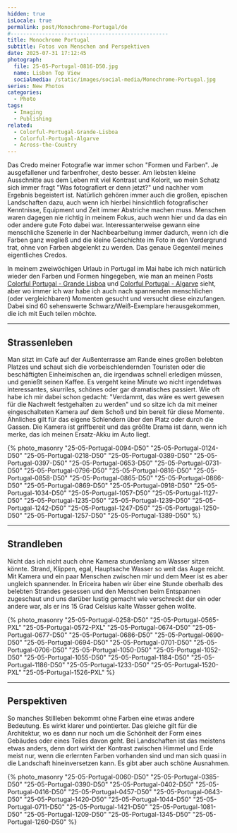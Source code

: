 ```yaml
---
hidden: true
isLocale: true
permalink: post/Monochrome-Portugal/de
#--------------------------------------------------
title: Monochrome Portugal
subtitle: Fotos von Menschen and Perspektiven
date: 2025-07-31 17:12:45
photograph:
  file: 25-05-Portugal-0816-D50.jpg
  name: Lisbon Top View
  socialmedia: /static/images/social-media/Monochrome-Portugal.jpg
series: New Photos
categories:
  - Photo
tags:
  - Imaging
  - Publishing
related:
  - Colorful-Portugal-Grande-Lisboa
  - Colorful-Portugal-Algarve
  - Across-the-Country
---
```


Das Credo meiner Fotografie war immer schon "Formen und Farben". Je ausgefallener und farbenfroher, desto besser. Am liebsten kleine Ausschnitte aus dem Leben mit viel Kontrast und Kolorit, wo mein Schatz sich immer fragt "Was fotografiert er denn jetzt?" und nachher vom Ergebnis begeistert ist. Natürlich gehören immer auch die großen, epischen Landschaften dazu, auch wenn ich hierbei hinsichtlich fotografischer Kenntnisse, Equipment und Zeit immer Abstriche machen muss. Menschen waren dagegen nie richtig in meinem Fokus, auch wenn hier und da das ein oder andere gute Foto dabei war. Interessanterweise gewann eine menschliche Szenerie in der Nachbearbeitung immer dadurch, wenn ich die Farben ganz wegließ und die kleine Geschichte im Foto in den Vordergrund trat, ohne von Farben abgelenkt zu werden. Das genaue Gegenteil meines eigentliches Credos.

In meinem zweiwöchigen Urlaub in Portugal im Mai habe ich mich natürlich wieder den Farben und Formen hingegeben, wie man an meinen Posts [Colorful Portugal - Grande Lisboa](/post/Colorful-Portugal-Grande-Lisboa) und [Colorful Portugal - Algarve](/post/Colorful-Portugal-Algarve) sieht, aber wo immer ich war habe ich auch nach spannenden menschlichen (oder vergleichbaren) Momenten gesucht und versucht diese einzufangen. Dabei sind 60 sehenswerte Schwarz/Weiß-Exemplare herausgekommen, die ich mit Euch teilen möchte.

<!-- more -->

---

## Strassenleben

Man sitzt im Cafè auf der Außenterrasse am Rande eines großen belebten Platzes und schaut sich die vorbeischlendernden Touristen oder die beschäftigten Einheimischen an, die irgendwas schnell erledigen müssen, und genießt seinen Kaffee. Es vergeht keine Minute wo nicht irgendetwas interessantes, skurriles, schönes oder gar dramatisches passiert. Wie oft habe ich mir dabei schon gedacht: "Verdammt, das wäre es wert gewesen für die Nachwelt festgehalten zu werden" und so sitze ich da mit meiner eingeschalteten Kamera auf dem Schoß und bin bereit für diese Momente. Ähnliches gilt für das eigene Schlendern über den Platz oder durch die Gassen. Die Kamera ist griffbereit und das größte Drama ist dann, wenn ich merke, das ich meinen Ersatz-Akku im Auto liegt.

{% photo_masonry
"25-05-Portugal-0094-D50"
"25-05-Portugal-0124-D50"
"25-05-Portugal-0218-D50"
"25-05-Portugal-0389-D50"
"25-05-Portugal-0397-D50"
"25-05-Portugal-0653-D50"
"25-05-Portugal-0731-D50"
"25-05-Portugal-0796-D50"
"25-05-Portugal-0816-D50"
"25-05-Portugal-0858-D50"
"25-05-Portugal-0865-D50"
"25-05-Portugal-0866-D50"
"25-05-Portugal-0869-D50"
"25-05-Portugal-0918-D50"
"25-05-Portugal-1034-D50"
"25-05-Portugal-1057-D50"
"25-05-Portugal-1127-D50"
"25-05-Portugal-1235-D50"
"25-05-Portugal-1239-D50"
"25-05-Portugal-1242-D50"
"25-05-Portugal-1247-D50"
"25-05-Portugal-1250-D50"
"25-05-Portugal-1257-D50"
"25-05-Portugal-1389-D50"
%}

---

## Strandleben

Nicht das ich nicht auch ohne Kamera stundenlang am Wasser sitzen könnte. Strand, Klippen, egal, Hauptsache Wasser so weit das Auge reicht. Mit Kamera und ein paar Menschen zwischen mir und dem Meer ist es aber ungleich spannender. In Ericeira haben wir über eine Stunde oberhalb des belebten Strandes gesessen und den Menschen beim Entspannen zugeschaut und uns darüber lustig gemacht wie verschreckt der ein oder andere war, als er ins 15 Grad Celsius kalte Wasser gehen wollte.

{% photo_masonry
"25-05-Portugal-0258-D50"
"25-05-Portugal-0565-PXL"
"25-05-Portugal-0572-PXL"
"25-05-Portugal-0674-D50"
"25-05-Portugal-0677-D50"
"25-05-Portugal-0686-D50"
"25-05-Portugal-0690-D50"
"25-05-Portugal-0694-D50"
"25-05-Portugal-0701-D50"
"25-05-Portugal-0706-D50"
"25-05-Portugal-1050-D50"
"25-05-Portugal-1052-D50"
"25-05-Portugal-1055-D50"
"25-05-Portugal-1184-D50"
"25-05-Portugal-1186-D50"
"25-05-Portugal-1233-D50"
"25-05-Portugal-1520-PXL"
"25-05-Portugal-1526-PXL"
%}

---

## Perspektiven

So manches Stillleben bekommt ohne Farben eine etwas andere Bedeutung. Es wirkt klarer und pointierter. Das gleiche gilt für die Architektur, wo es dann nur noch um die Schönheit der Form eines Gebäudes oder eines Teiles davon geht. Bei Landschaften ist das meistens etwas anders, denn dort wirkt der Kontrast zwischen Himmel und Erde meist nur, wenn die erlernten Farben vorhanden sind und man sich quasi in die Landschaft hineinversetzen kann. Es gibt aber auch schöne Ausnahmen.

{% photo_masonry
"25-05-Portugal-0060-D50"
"25-05-Portugal-0385-D50"
"25-05-Portugal-0390-D50"
"25-05-Portugal-0402-D50"
"25-05-Portugal-0416-D50"
"25-05-Portugal-0457-D50"
"25-05-Portugal-0643-D50"
"25-05-Portugal-1420-D50"
"25-05-Portugal-1044-D50"
"25-05-Portugal-0711-D50"
"25-05-Portugal-1421-D50"
"25-05-Portugal-1081-D50"
"25-05-Portugal-1209-D50"
"25-05-Portugal-1345-D50"
"25-05-Portugal-1260-D50"
%}
